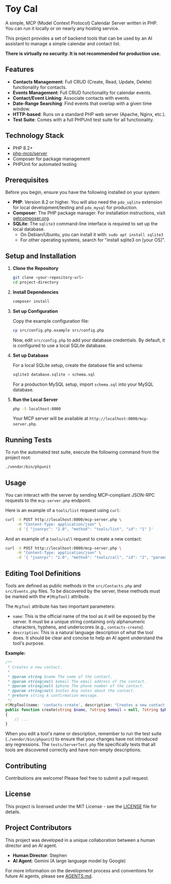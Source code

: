 # Toy Cal

A simple, MCP (Model Context Protocol) Calendar Server written in PHP.  You can run it locally or on nearly any hosting service.  

This project provides a set of backend tools that can be used by an AI assistant to manage a simple calendar and contact list.

**There is virtually no security.  It is not recommended for production use.**

## Features

- **Contacts Management**: Full CRUD (Create, Read, Update, Delete) functionality for contacts.
- **Events Management**: Full CRUD functionality for calendar events.
- **Contact/Event Linking**: Associate contacts with events.
- **Date-Range Searching**: Find events that overlap with a given time window.
- **HTTP-based**: Runs on a standard PHP web server (Apache, Nginx, etc.).
- **Test Suite**: Comes with a full PHPUnit test suite for all functionality.

## Technology Stack

- PHP 8.2+
- [php-mcp/server](https://github.com/php-mcp/server)
- Composer for package management
- PHPUnit for automated testing

## Prerequisites

Before you begin, ensure you have the following installed on your system:

- **PHP**: Version 8.2 or higher. You will also need the `pdo_sqlite` extension for local development/testing and `pdo_mysql` for production.
- **Composer**: The PHP package manager. For installation instructions, visit [getcomposer.org](https://getcomposer.org/download/).
- **SQLite**: The `sqlite3` command-line interface is required to set up the local database. 
    - On Debian/Ubuntu, you can install it with: `sudo apt install sqlite3`
    - For other operating systems, search for "install sqlite3 on [your OS]".

## Setup and Installation

1.  **Clone the Repository**
    ```bash
    git clone <your-repository-url>
    cd project-directory
    ```

2.  **Install Dependencies**
    ```bash
    composer install
    ```

3.  **Set up Configuration**

    Copy the example configuration file:
    ```bash
    cp src/config.php.example src/config.php
    ```
    Now, edit `src/config.php` to add your database credentials. By default, it is configured to use a local SQLite database.

4.  **Set up Database**

    For a local SQLite setup, create the database file and schema:
    ```bash
    sqlite3 database.sqlite < schema.sql
    ```
    For a production MySQL setup, import `schema.sql` into your MySQL database.

5.  **Run the Local Server**
    ```bash
    php -S localhost:8000
    ```
    Your MCP server will be available at `http://localhost:8000/mcp-server.php`.

## Running Tests

To run the automated test suite, execute the following command from the project root:

```bash
./vendor/bin/phpunit
```

## Usage

You can interact with the server by sending MCP-compliant JSON-RPC requests to the `mcp-server.php` endpoint.

Here is an example of a `tools/list` request using `curl`:

```bash
curl -X POST http://localhost:8000/mcp-server.php \
     -H "Content-Type: application/json" \
     -d '{ "jsonrpc": "2.0", "method": "tools/list", "id": "1" }'
```

And an example of a `tools/call` request to create a new contact:

```bash
curl -X POST http://localhost:8000/mcp-server.php \
     -H "Content-Type: application/json" \
     -d '{ "jsonrpc": "2.0", "method": "tools/call", "id": "2", "params": { "name": "John Doe", "email": "john.doe@example.com" } }'
```

## Editing Tool Definitions

Tools are defined as public methods in the `src/Contacts.php` and `src/Events.php` files. To be discovered by the server, these methods must be marked with the `#[McpTool]` attribute.

The `McpTool` attribute has two important parameters:

- `name`: This is the official name of the tool as it will be exposed by the server. It must be a unique string containing only alphanumeric characters, hyphens, and underscores (e.g., `contacts-create`).
- `description`: This is a natural language description of what the tool does. It should be clear and concise to help an AI agent understand the tool's purpose.

**Example:**
```php
/**
 * Creates a new contact.
 *
 * @param string $name The name of the contact.
 * @param string|null $email The email address of the contact.
 * @param string|null $phone The phone number of the contact.
 * @param string|null $notes Any notes about the contact.
 * @return string A confirmation message.
 */
#[McpTool(name: 'contacts-create', description: "Creates a new contact.")]
public function create(string $name, ?string $email = null, ?string $phone = null, ?string $notes = null): string
{
    // ...
}
```

When you edit a tool's name or description, remember to run the test suite (`./vendor/bin/phpunit`) to ensure that your changes have not introduced any regressions. The `tests/ServerTest.php` file specifically tests that all tools are discovered correctly and have non-empty descriptions.

## Contributing

Contributions are welcome! Please feel free to submit a pull request.

## License

This project is licensed under the MIT License - see the [LICENSE](LICENSE) file for details.

## Project Contributors

This project was developed in a unique collaboration between a human director and an AI agent.

- **Human Director**: Stephen
- **AI Agent**: Gemini (A large language model by Google)

For more information on the development process and conventions for future AI agents, please see [AGENTS.md](AGENTS.md).
